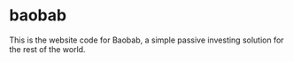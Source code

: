 # baobab

This is the website code for Baobab, a simple passive investing solution for the rest of the world.